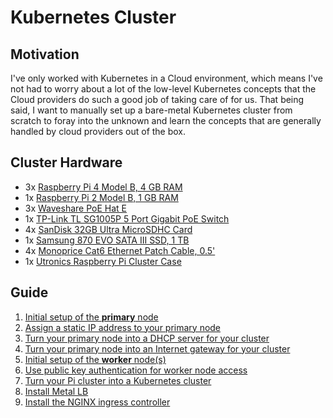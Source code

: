 # Kubernetes Cluster

## Motivation

I've only worked with Kubernetes in a Cloud environment, which means I've not had to worry about a lot of the low-level Kubernetes concepts that the Cloud providers do such a good job of taking care of for us. That being said, I want to manually set up a bare-metal Kubernetes cluster from scratch to foray into the unknown and learn the concepts that are generally handled by cloud providers out of the box.

## Cluster Hardware

- 3x [Raspberry Pi 4 Model B, 4 GB RAM](https://www.adafruit.com/product/4296)
- 1x [Raspberry Pi 2 Model B, 1 GB RAM](https://www.adafruit.com/product/2358)
- 3x [Waveshare PoE Hat E](https://www.amazon.com/Raspberry-Ethernet-Standard-Compatible-Connecting/dp/B0974TK3KD)
- 1x [TP-Link TL SG1005P 5 Port Gigabit PoE Switch](https://www.amazon.com/TP-Link-Compliant-Shielded-Optimization-TL-SG1005P/dp/B07PPJTR15)
- 4x [SanDisk 32GB Ultra MicroSDHC Card](https://www.amazon.com/SanDisk-2-Pack-microSDXC-2x128GB-Adapter/dp/B08GY9NYRM)
- 1x [Samsung 870 EVO SATA III SSD, 1 TB](https://www.amazon.com/SAMSUNG-Inch-Internal-MZ-77E1T0B-AM/dp/B08QBJ2YMG)
- 4x [Monoprice Cat6 Ethernet Patch Cable, 0.5'](https://www.amazon.com/Monoprice-Cat6-Ethernet-Patch-Cable/dp/B01C68CVDC)
- 1x [Utronics Raspberry Pi Cluster Case](https://www.amazon.com/UCTRONICS-Upgraded-Enclosure-Raspberry-Compatible/dp/B09S11Q684)

## Guide

1. [Initial setup of the **primary** node](./01-initial-setup.md)
2. [Assign a static IP address to your primary node](./02-static-ip-address.md)
3. [Turn your primary node into a DHCP server for your cluster](./03-dhcp-server.md)
4. [Turn your primary node into an Internet gateway for your cluster](./04-internet-gateway.md)
5. [Initial setup of the **worker** node(s)](./01-initial-setup.md)
6. [Use public key authentication for worker node access](./05-ssh-public-key-authentication.md)
7. [Turn your Pi cluster into a Kubernetes cluster](./06-kubernetes-cluster.md)
8. [Install Metal LB](./07-metallb.md)
9. [Install the NGINX ingress controller](./08-ingress-nginx.md)
